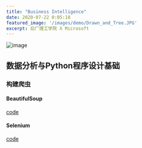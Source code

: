 ```yaml
---
title: "Business Intelligence"
date: 2020-07-22 0:05:18
featured_image: '/images/demo/Drawn_and_Tree.JPG'
excerpt: 后厂理工学院 X Microsoft
---
```


![image](/images/demo/Drawn_and_Tree.JPG)

## 数据分析与Python程序设计基础
### 构建爬虫
#### BeautifulSoup
[code](https://colab.research.google.com/drive/1QoR6jUTpKEHDl17NrQufx2TWsjcNAI8k#scrollTo=Pfo2U8gRHbj9)
#### Selenium
[code](https://colab.research.google.com/drive/1QoR6jUTpKEHDl17NrQufx2TWsjcNAI8k#scrollTo=Pfo2U8gRHbj9)
